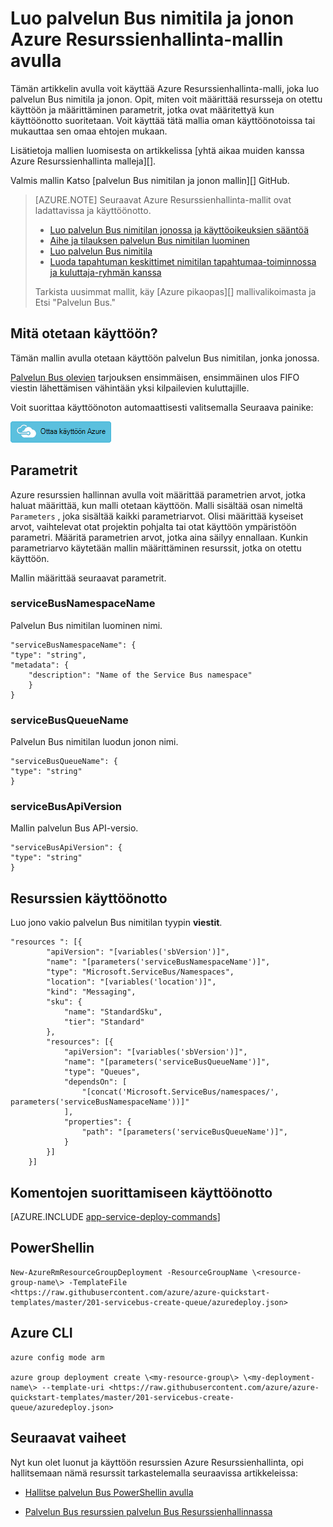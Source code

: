 <properties
    pageTitle="Luo palvelun Bus nimitilan jonon Azure Resurssienhallinta-mallin avulla | Microsoft Azure"
    description="Palvelun Bus nimitila ja Azure Resurssienhallinta mallilla jonon luominen"
    services="service-bus"
    documentationCenter=".net"
    authors="sethmanheim"
    manager="timlt"
    editor=""/>

<tags
    ms.service="service-bus"
    ms.devlang="tbd"
    ms.topic="article"
    ms.tgt_pltfrm="dotnet"
    ms.workload="na"
    ms.date="10/14/2016"
    ms.author="sethm;shvija"/>

# <a name="create-a-service-bus-namespace-and-a-queue-using-an-azure-resource-manager-template"></a>Luo palvelun Bus nimitila ja jonon Azure Resurssienhallinta-mallin avulla

Tämän artikkelin avulla voit käyttää Azure Resurssienhallinta-malli, joka luo palvelun Bus nimitila ja jonon. Opit, miten voit määrittää resursseja on otettu käyttöön ja määrittäminen parametrit, jotka ovat määritettyä kun käyttöönotto suoritetaan. Voit käyttää tätä mallia oman käyttöönotoissa tai mukauttaa sen omaa ehtojen mukaan.

Lisätietoja mallien luomisesta on artikkelissa [yhtä aikaa muiden kanssa Azure Resurssienhallinta malleja][].

Valmis mallin Katso [palvelun Bus nimitilan ja jonon mallin][] GitHub.

>[AZURE.NOTE] Seuraavat Azure Resurssienhallinta-mallit ovat ladattavissa ja käyttöönotto.
>
>-    [Luo palvelun Bus nimitilan jonossa ja käyttöoikeuksien sääntöä](service-bus-resource-manager-namespace-auth-rule.md)
>-    [Aihe ja tilauksen palvelun Bus nimitilan luominen](service-bus-resource-manager-namespace-topic.md)
>-    [Luo palvelun Bus nimitila](service-bus-resource-manager-namespace.md)
>-    [Luoda tapahtuman keskittimet nimitilan tapahtumaa-toiminnossa ja kuluttaja-ryhmän kanssa](../event-hubs/event-hubs-resource-manager-namespace-event-hub.md)
>
>Tarkista uusimmat mallit, käy [Azure pikaopas][] mallivalikoimasta ja Etsi "Palvelun Bus."

## <a name="what-will-you-deploy"></a>Mitä otetaan käyttöön?

Tämän mallin avulla otetaan käyttöön palvelun Bus nimitilan, jonka jonossa.

[Palvelun Bus olevien](service-bus-queues-topics-subscriptions.md#queues) tarjouksen ensimmäisen, ensimmäinen ulos FIFO viestin lähettämisen vähintään yksi kilpailevien kuluttajille.

Voit suorittaa käyttöönoton automaattisesti valitsemalla Seuraava painike:

[![Ottaa käyttöön Azure](./media/service-bus-resource-manager-namespace-queue/deploybutton.png)](https://portal.azure.com/#create/Microsoft.Template/uri/https%3A%2F%2Fraw.githubusercontent.com%2FAzure%2Fazure-quickstart-templates%2Fmaster%2F201-servicebus-create-queue%2Fazuredeploy.json)

## <a name="parameters"></a>Parametrit

Azure resurssien hallinnan avulla voit määrittää parametrien arvot, jotka haluat määrittää, kun malli otetaan käyttöön. Malli sisältää osan nimeltä `Parameters` , joka sisältää kaikki parametriarvot. Olisi määrittää kyseiset arvot, vaihtelevat otat projektin pohjalta tai otat käyttöön ympäristöön parametri. Määritä parametrien arvot, jotka aina säilyy ennallaan. Kunkin parametriarvo käytetään mallin määrittäminen resurssit, jotka on otettu käyttöön.

Mallin määrittää seuraavat parametrit.

### <a name="servicebusnamespacename"></a>serviceBusNamespaceName

Palvelun Bus nimitilan luominen nimi.

```
"serviceBusNamespaceName": {
"type": "string",
"metadata": { 
    "description": "Name of the Service Bus namespace" 
    }
}
```

### <a name="servicebusqueuename"></a>serviceBusQueueName

Palvelun Bus nimitilan luodun jonon nimi.

```
"serviceBusQueueName": {
"type": "string"
}
```

### <a name="servicebusapiversion"></a>serviceBusApiVersion

Mallin palvelun Bus API-versio.

```
"serviceBusApiVersion": {
"type": "string"
}
```

## <a name="resources-to-deploy"></a>Resurssien käyttöönotto

Luo jono vakio palvelun Bus nimitilan tyypin **viestit**.

```
"resources ": [{
        "apiVersion": "[variables('sbVersion')]",
        "name": "[parameters('serviceBusNamespaceName')]",
        "type": "Microsoft.ServiceBus/Namespaces",
        "location": "[variables('location')]",
        "kind": "Messaging",
        "sku": {
            "name": "StandardSku",
            "tier": "Standard"
        },
        "resources": [{
            "apiVersion": "[variables('sbVersion')]",
            "name": "[parameters('serviceBusQueueName')]",
            "type": "Queues",
            "dependsOn": [
                "[concat('Microsoft.ServiceBus/namespaces/', parameters('serviceBusNamespaceName'))]"
            ],
            "properties": {
                "path": "[parameters('serviceBusQueueName')]",
            }
        }]
    }]
```

## <a name="commands-to-run-deployment"></a>Komentojen suorittamiseen käyttöönotto

[AZURE.INCLUDE [app-service-deploy-commands](../../includes/app-service-deploy-commands.md)]

## <a name="powershell"></a>PowerShellin

```
New-AzureRmResourceGroupDeployment -ResourceGroupName \<resource-group-name\> -TemplateFile <https://raw.githubusercontent.com/azure/azure-quickstart-templates/master/201-servicebus-create-queue/azuredeploy.json>
```

## <a name="azure-cli"></a>Azure CLI

```
azure config mode arm

azure group deployment create \<my-resource-group\> \<my-deployment-name\> --template-uri <https://raw.githubusercontent.com/azure/azure-quickstart-templates/master/201-servicebus-create-queue/azuredeploy.json>
```

## <a name="next-steps"></a>Seuraavat vaiheet

Nyt kun olet luonut ja käyttöön resurssien Azure Resurssienhallinta, opi hallitsemaan nämä resurssit tarkastelemalla seuraavissa artikkeleissa:

- [Hallitse palvelun Bus PowerShellin avulla](service-bus-powershell-how-to-provision.md)
- [Palvelun Bus resurssien palvelun Bus Resurssienhallinnassa](https://code.msdn.microsoft.com/Service-Bus-Explorer-f2abca5a)


  [Authoring Azure Resurssienhallinta-mallit]: ../resource-group-authoring-templates.md
  [Palvelun Bus nimitilan ja jonon malli]: https://github.com/Azure/azure-quickstart-templates/blob/master/201-servicebus-create-queue/
  [Azure pikaopas mallit]: https://azure.microsoft.com/documentation/templates/?term=service+bus
  [Learn more about Service Bus queues]: service-bus-queues-topics-subscriptions.md
  [Using Azure PowerShell with Azure Resource Manager]: ../powershell-azure-resource-manager.md
  [Using the Azure CLI for Mac, Linux, and Windows with Azure Resource Management]: ../xplat-cli-azure-resource-manager.md

